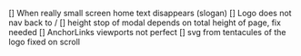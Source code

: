 [] When really small screen home text disappears (slogan)
[] Logo does not nav back to /
[] height stop of modal depends on total height of page, fix needed
[] AnchorLinks viewports not perfect
[] svg from tentacules of the logo fixed on scroll 
